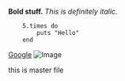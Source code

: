 **Bold stuff.**
*This is definitely italic.*

```
	5.times do
		puts "Hello"
	end
```

[Google](http://www.google.com)
![Image](http://xaharts.org/funny/i/gitopuss/github-octocat_yes-we-code.jpg)

this is master file